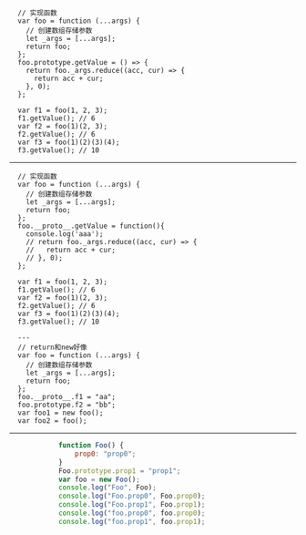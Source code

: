       // 实现函数
      var foo = function (...args) {
        // 创建数组存储参数
        let _args = [...args];
        return foo;
      };
      foo.prototype.getValue = () => {
        return foo._args.reduce((acc, cur) => {
          return acc + cur;
        }, 0);
      };

      var f1 = foo(1, 2, 3);
      f1.getValue(); // 6
      var f2 = foo(1)(2, 3);
      f2.getValue(); // 6
      var f3 = foo(1)(2)(3)(4);
      f3.getValue(); // 10

---
      // 实现函数
      var foo = function (...args) {
        // 创建数组存储参数
        let _args = [...args];
        return foo;
      };
      foo.__proto__.getValue = function(){
        console.log('aaa');
        // return foo._args.reduce((acc, cur) => {
        //   return acc + cur;
        // }, 0);
      };

      var f1 = foo(1, 2, 3);
      f1.getValue(); // 6
      var f2 = foo(1)(2, 3);
      f2.getValue(); // 6
      var f3 = foo(1)(2)(3)(4);
      f3.getValue(); // 10
      
      --- 
      // return和new好像
      var foo = function (...args) {
        // 创建数组存储参数
        let _args = [...args];
        return foo;
      };
      foo.__proto__.f1 = "aa";
      foo.prototype.f2 = "bb";
      var foo1 = new foo();
      var foo2 = foo();
--- 
```javascript
            function Foo() {
                prop0: "prop0";
            }
            Foo.prototype.prop1 = "prop1";
            var foo = new Foo();
            console.log("Foo", Foo);
            console.log("Foo.prop0", Foo.prop0);
            console.log("Foo.prop1", Foo.prop1);
            console.log("foo.prop0", foo.prop0);
            console.log("foo.prop1", foo.prop1);
```
